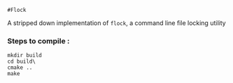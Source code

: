 `#Flock`

A stripped down implementation of ```flock```, a command line file locking utility

### Steps to compile : 
```
mkdir build
cd build\
cmake ..
make
```
